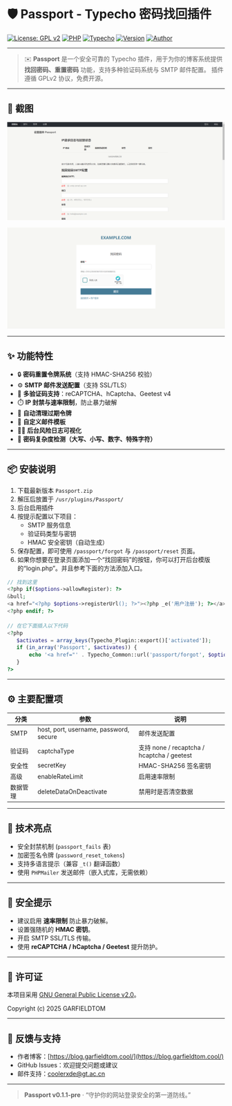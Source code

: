 # 🛡️ Passport - Typecho 密码找回插件

[![License: GPL v2](https://img.shields.io/badge/License-GPLv2-blue.svg)](https://www.gnu.org/licenses/old-licenses/gpl-2.0.html)
[![PHP](https://img.shields.io/badge/PHP-%3E%3D7.2-green.svg)](https://www.php.net/)
[![Typecho](https://img.shields.io/badge/Typecho-1.2%2B-orange.svg)](https://typecho.org/)
[![Version](https://img.shields.io/badge/version-0.1.1--pre-lightgrey.svg)]()
[![Author](https://img.shields.io/badge/author-GARFIELDTOM-6f42c1.svg)](https://garfieldtom.cool/)

---

> ✉️ **Passport** 是一个安全可靠的 Typecho 插件，用于为你的博客系统提供 **找回密码、重置密码** 功能，支持多种验证码系统与 SMTP 邮件配置。
> 插件遵循 GPLv2 协议，免费开源。

---

## 📸 截图
![screenshot_background](./screenshot1.png)

![screenshot_frontground](./screenshot2.png)

---

## ✨ 功能特性

- 🔒 **密码重置令牌系统**（支持 HMAC-SHA256 校验）
- ⚙️ **SMTP 邮件发送配置**（支持 SSL/TLS）
- 🧩 **多验证码支持**：reCAPTCHA、hCaptcha、Geetest v4
- ⏱️ **IP 封禁与速率限制**，防止暴力破解
- 🧰 **自动清理过期令牌**
- 📜 **自定义邮件模板**
- 🧑‍💻 **后台风险日志可视化**
- 🧠 **密码复杂度检测（大写、小写、数字、特殊字符）**

---

## 📦 安装说明

1. 下载最新版本 `Passport.zip`
2. 解压后放置于 `/usr/plugins/Passport/`
3. 后台启用插件
4. 按提示配置以下项目：
    - SMTP 服务信息
    - 验证码类型与密钥
    - HMAC 安全密钥（自动生成）
5. 保存配置，即可使用 `/passport/forgot` 与 `/passport/reset` 页面。
6. 如果你想要在登录页面添加一个“找回密码”的按钮，你可以打开后台模版的“login.php”。并且参考下面的方法添加入口。

``` php
// 找到这里
<?php if($options->allowRegister): ?>
&bull;
<a href="<?php $options->registerUrl(); ?>"><?php _e('用户注册'); ?></a>
<?php endif; ?>

// 在它下面插入以下代码
<?php
   $activates = array_keys(Typecho_Plugin::export()['activated']);
   if (in_array('Passport', $activates)) {
       echo '<a href="' . Typecho_Common::url('passport/forgot', $options->index) . '">' . '忘记密码' . '</a>';
   }
?>
```

---

## ⚙️ 主要配置项

| 分类 | 参数 | 说明 |
|------|------|------|
| SMTP | host, port, username, password, secure | 邮件发送配置 |
| 验证码 | captchaType | 支持 none / recaptcha / hcaptcha / geetest |
| 安全性 | secretKey | HMAC-SHA256 签名密钥 |
| 高级 | enableRateLimit | 启用速率限制 |
| 数据管理 | deleteDataOnDeactivate | 禁用时是否清空数据 |

---

## 🧠 技术亮点

- 安全封禁机制 (`passport_fails` 表)
- 加密签名令牌 (`password_reset_tokens`)
- 支持多语言提示（兼容 `_t()` 翻译函数）
- 使用 `PHPMailer` 发送邮件（嵌入式库，无需依赖）

---

## 🔐 安全提示

- 建议启用 **速率限制** 防止暴力破解。
- 设置强随机的 **HMAC 密钥**。
- 开启 SMTP SSL/TLS 传输。
- 使用 **reCAPTCHA / hCaptcha / Geetest** 提升防护。

---

## 🧾 许可证

本项目采用 [GNU General Public License v2.0](https://www.gnu.org/licenses/old-licenses/gpl-2.0.html)。

Copyright (c) 2025 GARFIELDTOM


---

## 💬 反馈与支持

- 作者博客：[https://blog.garfieldtom.cool/](https://blog.garfieldtom.cool/)
- GitHub Issues：欢迎提交问题或建议
- 邮件支持：coolerxde@gt.ac.cn

---

> **Passport v0.1.1-pre** · “守护你的网站登录安全的第一道防线。”
